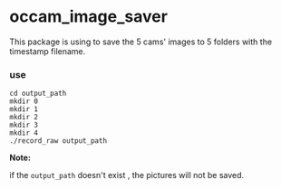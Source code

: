 # occam_image_saver

This package is using to save the 5 cams' images to 5 folders with the timestamp filename.  

### use

```shell
cd output_path
mkdir 0
mkdir 1
mkdir 2
mkdir 3
mkdir 4
./record_raw output_path
```

**Note:**

if the `output_path` doesn't exist , the pictures will not be saved.